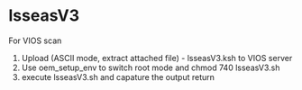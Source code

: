 # lsseasV3
For VIOS scan

1. Upload (ASCII mode, extract attached file) - lsseasV3.ksh to VIOS server 
2. Use oem_setup_env to switch root mode and chmod 740 lsseasV3.sh
3. execute lsseasV3.sh and capature the output return
